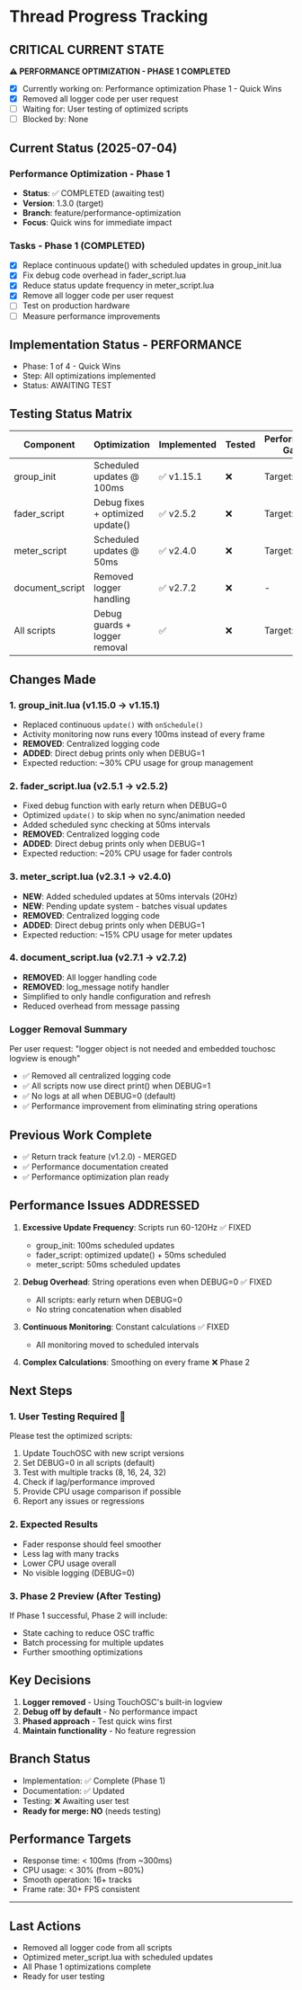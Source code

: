 # Thread Progress Tracking

## CRITICAL CURRENT STATE
**⚠️ PERFORMANCE OPTIMIZATION - PHASE 1 COMPLETED**
- [x] Currently working on: Performance optimization Phase 1 - Quick Wins
- [x] Removed all logger code per user request
- [ ] Waiting for: User testing of optimized scripts
- [ ] Blocked by: None

## Current Status (2025-07-04)

### Performance Optimization - Phase 1
- **Status**: ✅ COMPLETED (awaiting test)
- **Version**: 1.3.0 (target)
- **Branch**: feature/performance-optimization
- **Focus**: Quick wins for immediate impact

### Tasks - Phase 1 (COMPLETED)
- [x] Replace continuous update() with scheduled updates in group_init.lua
- [x] Fix debug code overhead in fader_script.lua
- [x] Reduce status update frequency in meter_script.lua
- [x] Remove all logger code per user request
- [ ] Test on production hardware
- [ ] Measure performance improvements

## Implementation Status - PERFORMANCE
- Phase: 1 of 4 - Quick Wins
- Step: All optimizations implemented
- Status: AWAITING TEST

## Testing Status Matrix
| Component | Optimization | Implemented | Tested | Performance Gain |
|-----------|--------------|-------------|---------|------------------|
| group_init | Scheduled updates @ 100ms | ✅ v1.15.1 | ❌ | Target: 30% |
| fader_script | Debug fixes + optimized update() | ✅ v2.5.2 | ❌ | Target: 20% |
| meter_script | Scheduled updates @ 50ms | ✅ v2.4.0 | ❌ | Target: 15% |
| document_script | Removed logger handling | ✅ v2.7.2 | ❌ | - |
| All scripts | Debug guards + logger removal | ✅ | ❌ | Target: 10% |

## Changes Made

### 1. group_init.lua (v1.15.0 → v1.15.1)
- Replaced continuous `update()` with `onSchedule()`
- Activity monitoring now runs every 100ms instead of every frame
- **REMOVED**: Centralized logging code
- **ADDED**: Direct debug prints only when DEBUG=1
- Expected reduction: ~30% CPU usage for group management

### 2. fader_script.lua (v2.5.1 → v2.5.2)
- Fixed debug function with early return when DEBUG=0
- Optimized `update()` to skip when no sync/animation needed
- Added scheduled sync checking at 50ms intervals
- **REMOVED**: Centralized logging code
- **ADDED**: Direct debug prints only when DEBUG=1
- Expected reduction: ~20% CPU usage for fader controls

### 3. meter_script.lua (v2.3.1 → v2.4.0)
- **NEW**: Added scheduled updates at 50ms intervals (20Hz)
- **NEW**: Pending update system - batches visual updates
- **REMOVED**: Centralized logging code
- **ADDED**: Direct debug prints only when DEBUG=1
- Expected reduction: ~15% CPU usage for meter updates

### 4. document_script.lua (v2.7.1 → v2.7.2)
- **REMOVED**: All logger handling code
- **REMOVED**: log_message notify handler
- Simplified to only handle configuration and refresh
- Reduced overhead from message passing

### Logger Removal Summary
Per user request: "logger object is not needed and embedded touchosc logview is enough"
- ✅ Removed all centralized logging code
- ✅ All scripts now use direct print() when DEBUG=1
- ✅ No logs at all when DEBUG=0 (default)
- ✅ Performance improvement from eliminating string operations

## Previous Work Complete
- ✅ Return track feature (v1.2.0) - MERGED
- ✅ Performance documentation created
- ✅ Performance optimization plan ready

## Performance Issues ADDRESSED
1. **Excessive Update Frequency**: Scripts run 60-120Hz ✅ FIXED
   - group_init: 100ms scheduled updates
   - fader_script: optimized update() + 50ms scheduled
   - meter_script: 50ms scheduled updates
   
2. **Debug Overhead**: String operations even when DEBUG=0 ✅ FIXED
   - All scripts: early return when DEBUG=0
   - No string concatenation when disabled
   
3. **Continuous Monitoring**: Constant calculations ✅ FIXED
   - All monitoring moved to scheduled intervals
   
4. **Complex Calculations**: Smoothing on every frame ❌ Phase 2

## Next Steps

### 1. User Testing Required 🎯
Please test the optimized scripts:
1. Update TouchOSC with new script versions
2. Set DEBUG=0 in all scripts (default)
3. Test with multiple tracks (8, 16, 24, 32)
4. Check if lag/performance improved
5. Provide CPU usage comparison if possible
6. Report any issues or regressions

### 2. Expected Results
- Fader response should feel smoother
- Less lag with many tracks
- Lower CPU usage overall
- No visible logging (DEBUG=0)

### 3. Phase 2 Preview (After Testing)
If Phase 1 successful, Phase 2 will include:
- State caching to reduce OSC traffic
- Batch processing for multiple updates
- Further smoothing optimizations

## Key Decisions

1. **Logger removed** - Using TouchOSC's built-in logview
2. **Debug off by default** - No performance impact
3. **Phased approach** - Test quick wins first
4. **Maintain functionality** - No feature regression

## Branch Status

- Implementation: ✅ Complete (Phase 1)
- Documentation: ✅ Updated
- Testing: ❌ Awaiting user test
- **Ready for merge: NO** (needs testing)

## Performance Targets

- Response time: < 100ms (from ~300ms)
- CPU usage: < 30% (from ~80%)
- Smooth operation: 16+ tracks
- Frame rate: 30+ FPS consistent

---

## Last Actions
- Removed all logger code from all scripts
- Optimized meter_script.lua with scheduled updates
- All Phase 1 optimizations complete
- Ready for user testing